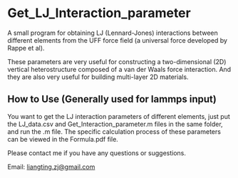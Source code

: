 # Get_LJ_Interaction_parameter  

A small program for obtaining LJ (Lennard-Jones) interactions between different elements from the UFF force field (a universal force developed by Rappe et al).

These parameters are very useful for constructing a two-dimensional (2D) vertical heterostructure composed of a van der Waals force interaction.
And they are also very useful for building multi-layer 2D materials.

## How to Use (Generally used for lammps input)

You want to get the LJ interaction parameters of different elements, just put the LJ_data.csv and Get_Interaction_parameter.m files in the same folder, and run the .m file.
The specific calculation process of these parameters can be viewed in the Formula.pdf file.

Please contact me if you have any questions or suggestions.

Email: liangting.zj@gmail.com
